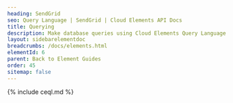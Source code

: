 ```yaml
---
heading: SendGrid
seo: Query Language | SendGrid | Cloud Elements API Docs
title: Querying
description: Make database queries using Cloud Elements Query Language.
layout: sidebarelementdoc
breadcrumbs: /docs/elements.html
elementId: 6
parent: Back to Element Guides
order: 45
sitemap: false
---
```


{% include ceql.md %}
